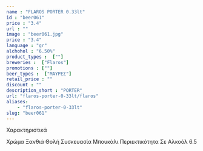 ```yaml
---
name : "FLAROS PORTER 0.33lt"
id : "beer061"
price : "3.4"
url : ""
image : "beer061.jpg"
price : "3.4"
language : "gr"
alchohol : "6.50%"
product_types :  [""]
breweries :  ["Flaros"]
promotions : [""]
beer_types :  ["ΜΑΥΡΕΣ"]
retail_price : ""
discount : ""
description_short : "PORTER"
url: "flaros-porter-0-33lt/flaros"
aliases: 
    - "flaros-porter-0-33lt"
slug: "beer061"
---
```


Χαρακτηριστικά

Χρώμα
Ξανθιά Θολή
Συσκευασία
Μπουκάλι
Περιεκτικότητα Σε Αλκοόλ
6.5